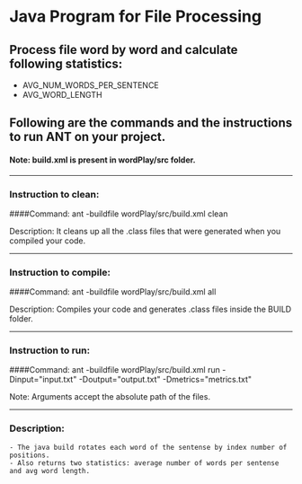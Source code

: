 # Java Program for File Processing
## Process  file word by word and calculate following statistics:
- AVG_NUM_WORDS_PER_SENTENCE
- AVG_WORD_LENGTH


## Following are the commands and the instructions to run ANT on your project.
#### Note: build.xml is present in wordPlay/src folder.

-----------------------------------------------------------------------
### Instruction to clean:

####Command: ant -buildfile wordPlay/src/build.xml clean

Description: It cleans up all the .class files that were generated when you
compiled your code.

-----------------------------------------------------------------------
### Instruction to compile:

####Command: ant -buildfile wordPlay/src/build.xml all

Description: Compiles your code and generates .class files inside the BUILD folder.

-----------------------------------------------------------------------
### Instruction to run:

####Command: ant -buildfile wordPlay/src/build.xml run -Dinput="input.txt" -Doutput="output.txt" -Dmetrics="metrics.txt"

Note: Arguments accept the absolute path of the files.


-----------------------------------------------------------------------
### Description:
    - The java build rotates each word of the sentense by index number of positions.
    - Also returns two statistics: average number of words per sentense and avg word length.


